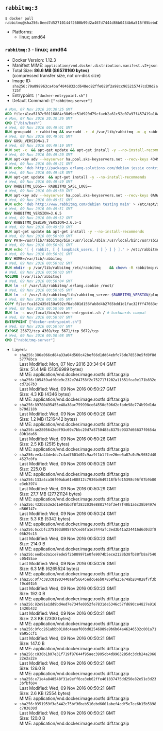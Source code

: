 ## `rabbitmq:3`

```console
$ docker pull rabbitmq@sha256:0eed7d52710144f2600b99d2a467d7444d86b0434b6a515f05bebd1049fd2bac
```

-	Platforms:
	-	linux; amd64

### `rabbitmq:3` - linux; amd64

-	Docker Version: 1.12.3
-	Manifest MIME: `application/vnd.docker.distribution.manifest.v2+json`
-	Total Size: **86.6 MB (86578160 bytes)**  
	(compressed transfer size, not on-disk size)
-	Image ID: `sha256:79a098963ca4baf4046832cd648ec82ffe028f2a98cc965215747cd30d2a725f`
-	Entrypoint: `["docker-entrypoint.sh"]`
-	Default Command: `["rabbitmq-server"]`

```dockerfile
# Mon, 07 Nov 2016 20:30:25 GMT
ADD file:41ea5187c50116884c38d9ec51d920d79cfaeb2a61c52e07a97f457419a10a4f in / 
# Mon, 07 Nov 2016 20:30:26 GMT
CMD ["/bin/bash"]
# Wed, 09 Nov 2016 00:49:01 GMT
RUN groupadd -r rabbitmq && useradd -r -d /var/lib/rabbitmq -m -g rabbitmq rabbitmq
# Wed, 09 Nov 2016 00:49:01 GMT
ENV GOSU_VERSION=1.7
# Wed, 09 Nov 2016 00:49:19 GMT
RUN set -x 	&& apt-get update && apt-get install -y --no-install-recommends ca-certificates wget && rm -rf /var/lib/apt/lists/* 	&& wget -O /usr/local/bin/gosu "https://github.com/tianon/gosu/releases/download/$GOSU_VERSION/gosu-$(dpkg --print-architecture)" 	&& wget -O /usr/local/bin/gosu.asc "https://github.com/tianon/gosu/releases/download/$GOSU_VERSION/gosu-$(dpkg --print-architecture).asc" 	&& export GNUPGHOME="$(mktemp -d)" 	&& gpg --keyserver ha.pool.sks-keyservers.net --recv-keys B42F6819007F00F88E364FD4036A9C25BF357DD4 	&& gpg --batch --verify /usr/local/bin/gosu.asc /usr/local/bin/gosu 	&& rm -r "$GNUPGHOME" /usr/local/bin/gosu.asc 	&& chmod +x /usr/local/bin/gosu 	&& gosu nobody true 	&& apt-get purge -y --auto-remove ca-certificates wget
# Wed, 09 Nov 2016 00:49:20 GMT
RUN apt-key adv --keyserver ha.pool.sks-keyservers.net --recv-keys 434975BD900CCBE4F7EE1B1ED208507CA14F4FCA
# Wed, 09 Nov 2016 00:49:21 GMT
RUN echo 'deb http://packages.erlang-solutions.com/debian jessie contrib' > /etc/apt/sources.list.d/erlang.list
# Wed, 09 Nov 2016 00:49:48 GMT
RUN apt-get update 	&& apt-get install -y --no-install-recommends 		erlang-asn1 		erlang-base-hipe 		erlang-crypto 		erlang-eldap 		erlang-inets 		erlang-mnesia 		erlang-nox 		erlang-os-mon 		erlang-public-key 		erlang-ssl 		erlang-xmerl 	&& rm -rf /var/lib/apt/lists/*
# Wed, 09 Nov 2016 00:49:49 GMT
ENV RABBITMQ_LOGS=- RABBITMQ_SASL_LOGS=-
# Wed, 09 Nov 2016 00:49:50 GMT
RUN apt-key adv --keyserver ha.pool.sks-keyservers.net --recv-keys 0A9AF2115F4687BD29803A206B73A36E6026DFCA
# Wed, 09 Nov 2016 00:49:51 GMT
RUN echo 'deb http://www.rabbitmq.com/debian testing main' > /etc/apt/sources.list.d/rabbitmq.list
# Wed, 09 Nov 2016 00:49:51 GMT
ENV RABBITMQ_VERSION=3.6.5
# Wed, 09 Nov 2016 00:49:52 GMT
ENV RABBITMQ_DEBIAN_VERSION=3.6.5-1
# Wed, 09 Nov 2016 00:49:59 GMT
RUN apt-get update && apt-get install -y --no-install-recommends 		rabbitmq-server=$RABBITMQ_DEBIAN_VERSION 	&& rm -rf /var/lib/apt/lists/*
# Wed, 09 Nov 2016 00:50:00 GMT
ENV PATH=/usr/lib/rabbitmq/bin:/usr/local/sbin:/usr/local/bin:/usr/sbin:/usr/bin:/sbin:/bin
# Wed, 09 Nov 2016 00:50:01 GMT
RUN echo '[ { rabbit, [ { loopback_users, [ ] } ] } ].' > /etc/rabbitmq/rabbitmq.config
# Wed, 09 Nov 2016 00:50:01 GMT
ENV HOME=/var/lib/rabbitmq
# Wed, 09 Nov 2016 00:50:02 GMT
RUN mkdir -p /var/lib/rabbitmq /etc/rabbitmq 	&& chown -R rabbitmq:rabbitmq /var/lib/rabbitmq /etc/rabbitmq 	&& chmod 777 /var/lib/rabbitmq /etc/rabbitmq
# Wed, 09 Nov 2016 00:50:03 GMT
VOLUME [/var/lib/rabbitmq]
# Wed, 09 Nov 2016 00:50:04 GMT
RUN ln -sf /var/lib/rabbitmq/.erlang.cookie /root/
# Wed, 09 Nov 2016 00:50:05 GMT
RUN ln -sf /usr/lib/rabbitmq/lib/rabbitmq_server-$RABBITMQ_VERSION/plugins /plugins
# Wed, 09 Nov 2016 00:50:05 GMT
COPY file:fca162435d150a902cf6ab801d156fab8d4b2765bdd1d1fac32fff47663cff1e in /usr/local/bin/ 
# Wed, 09 Nov 2016 00:50:06 GMT
RUN ln -s usr/local/bin/docker-entrypoint.sh / # backwards compat
# Wed, 09 Nov 2016 00:50:07 GMT
ENTRYPOINT ["docker-entrypoint.sh"]
# Wed, 09 Nov 2016 00:50:07 GMT
EXPOSE 25672/tcp 4369/tcp 5671/tcp 5672/tcp
# Wed, 09 Nov 2016 00:50:08 GMT
CMD ["rabbitmq-server"]
```

-	Layers:
	-	`sha256:386a066cd84a33a04d560c42bef66d1dd64ebfc76de78550e5fd0f8d57778bca`  
		Last Modified: Mon, 07 Nov 2016 20:34:04 GMT  
		Size: 51.4 MB (51356989 bytes)  
		MIME: application/vnd.docker.image.rootfs.diff.tar.gzip
	-	`sha256:105459adf0de9c232e7d4758f2e752717f202a11351fca0e171b832ecd7267b3`  
		Last Modified: Wed, 09 Nov 2016 00:50:27 GMT  
		Size: 4.3 KB (4346 bytes)  
		MIME: application/vnd.docker.image.rootfs.diff.tar.gzip
	-	`sha256:89780495455e48a38ac759998ce64550c596d2cfade98e774b99d1dab79d218b`  
		Last Modified: Wed, 09 Nov 2016 00:50:26 GMT  
		Size: 1.2 MB (1216442 bytes)  
		MIME: application/vnd.docker.image.rootfs.diff.tar.gzip
	-	`sha256:ae2805642edf93c69c7bbc20d7a8750488c8375c9337d66637f0654a89b1da66`  
		Last Modified: Wed, 09 Nov 2016 00:50:26 GMT  
		Size: 2.5 KB (2515 bytes)  
		MIME: application/vnd.docker.image.rootfs.diff.tar.gzip
	-	`sha256:ee3a44de4dc7c4ad7601d02c9aa9f1b1f7ee26ee6a87c0d9c9652d404527c0fa`  
		Last Modified: Wed, 09 Nov 2016 00:50:25 GMT  
		Size: 225.0 B  
		MIME: application/vnd.docker.image.rootfs.diff.tar.gzip
	-	`sha256:133a4ca36f09aba61e88812c7936bd649218fbfd15398c96f07b9b80e3eb3974`  
		Last Modified: Wed, 09 Nov 2016 00:50:29 GMT  
		Size: 27.7 MB (27721124 bytes)  
		MIME: application/vnd.docker.image.rootfs.diff.tar.gzip
	-	`sha256:432b553e2d1e045bdf8f2832039e8881746f3e47f40b1a6c38b9497ed866147c`  
		Last Modified: Wed, 09 Nov 2016 00:50:24 GMT  
		Size: 5.3 KB (5342 bytes)  
		MIME: application/vnd.docker.image.rootfs.diff.tar.gzip
	-	`sha256:6ccbfc375103d005767ced6fa1e3444afc3ed3b41a234416d6d0d3f806b29c15`  
		Last Modified: Wed, 09 Nov 2016 00:50:23 GMT  
		Size: 214.0 B  
		MIME: application/vnd.docker.image.rootfs.diff.tar.gzip
	-	`sha256:eedbe3a1ce7ede5f2b889971e0fe9074b5ece2128b38fb88fb8a7540c05455ae`  
		Last Modified: Wed, 09 Nov 2016 00:50:26 GMT  
		Size: 6.3 MB (6265524 bytes)  
		MIME: application/vnd.docker.image.rootfs.diff.tar.gzip
	-	`sha256:0f7c383c01903440aef56645edc6e6b07858fe23e74ab204828f7f3bf0cd01b5`  
		Last Modified: Wed, 09 Nov 2016 00:50:23 GMT  
		Size: 192.0 B  
		MIME: application/vnd.docker.image.rootfs.diff.tar.gzip
	-	`sha256:82e91e1dd9bd4ed7e734fe0052fe7831de5346c57fd690ce4827e9161420b432`  
		Last Modified: Wed, 09 Nov 2016 00:50:21 GMT  
		Size: 2.3 KB (2300 bytes)  
		MIME: application/vnd.docker.image.rootfs.diff.tar.gzip
	-	`sha256:0fcc261abbb018dc4aeaf00bd82546889e9b6b64a46246532c001a718a95ccf1`  
		Last Modified: Wed, 09 Nov 2016 00:50:21 GMT  
		Size: 147.0 B  
		MIME: application/vnd.docker.image.rootfs.diff.tar.gzip
	-	`sha256:c836b1b07e31f719f87644f95aec3905cb4d9963285dc3dcb24a206822e2a22e`  
		Last Modified: Wed, 09 Nov 2016 00:50:21 GMT  
		Size: 126.0 B  
		MIME: application/vnd.docker.image.rootfs.diff.tar.gzip
	-	`sha256:e71e4a840548f31a9eff6ce3eb62ffe461837475dd256e82e51e3d233bfbf604`  
		Last Modified: Wed, 09 Nov 2016 00:50:21 GMT  
		Size: 2.6 KB (2554 bytes)  
		MIME: application/vnd.docker.image.rootfs.diff.tar.gzip
	-	`sha256:0351959f3a5442c75bf36beb516ebd6601abef4cdf5e7ce6b15b5898c703030d`  
		Last Modified: Wed, 09 Nov 2016 00:50:21 GMT  
		Size: 120.0 B  
		MIME: application/vnd.docker.image.rootfs.diff.tar.gzip
